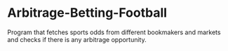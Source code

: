# Arbitrage-Betting-Football
Program that fetches sports odds from different bookmakers and markets and checks if there is any arbitrage opportunity.
